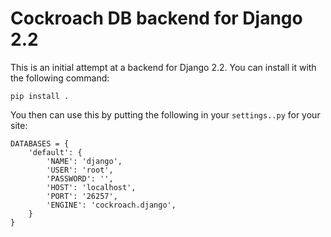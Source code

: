 # Cockroach DB backend for Django 2.2

This is an initial attempt at a backend for Django 2.2. You can install it with the following command: 

`pip install .`

You then can use this by putting the following in your `settings..py` for your site: 

```
DATABASES = {
    'default': {
        'NAME': 'django',
        'USER': 'root',
        'PASSWORD': '',
        'HOST': 'localhost',
        'PORT': '26257',
        'ENGINE': 'cockroach.django',
    }
}

```
